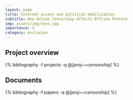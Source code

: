 ```yaml
---
layout: page
title: Internet access and political mobilization
subtitle: How Online Censorship Affects Offline Protest
img: assets/img/cens.jpg
importance: 3
category: exclusion 
---
```


## Project overview

<div class="publications">

  {% bibliography -f projects -q @*[proj~=censorship]* %}

</div>

## Documents

<div class="publications">

  {% bibliography -f papers -q @*[proj~=censorship]* %}

</div>



